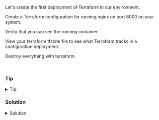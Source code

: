 Let's create the first deployment of Terraform in our environment.

Create a Terraform configuration for running nginx on port 8000 on your system.

Verify that you can see the running container.

View your  terraform.tfstate file to see what Terraform tracks in a configuration deployment.

Destroy everything with terraform

<br>

### Tip

<details>
<summary>Tip</summary>

[Terraform Lab Example](https://developer.hashicorp.com/terraform/tutorials/docker-get-started/docker-build)

</details>

### Solution
<details>
<summary>Solution</summary>

Let's start by creating a Terraform configuration.

```plain
vi main.tf
```

```plain

terraform {
  required_providers {
    docker = {
      source  = "kreuzwerker/docker"
      version = "~> 2.13.0"
    }
  }
}

provider "docker" {}

resource "docker_image" "nginx" {
  name         = "nginx:latest"
  keep_locally = false
}

resource "docker_container" "nginx" {
  image = docker_image.nginx.latest
  name  = "tutorial"
  ports {
    internal = 80
    external = 8000
  }
}

```

Let's make sure our Terraform configuration is well formatted and validated.

```plain
terraform fmt
terraform validate
```{{exec}}

Before we can deploy with Terraform we need to initialize and download all providers.

```plain
terraform init
```{{exec}}

Let's check the system to see all the files that have been created

```plain
ls -al
```{{exec}}

Let's deploy our resources

```plain
terraform apply --auto-approve
```{{exec}}

Let's verify that we have a working container

```plain
docker images
docker ps
curl 127.0.0.1:8000
```{{exec}}

Look at the terraform.tfstate file to see all the objects that terraform is tracking in the deployment.

```plain
cat terraform.tfstate
```{{exec}}

WARNING: The terraform.tfstate file should never be edited by hand, only terraform should edit that file.


</details>